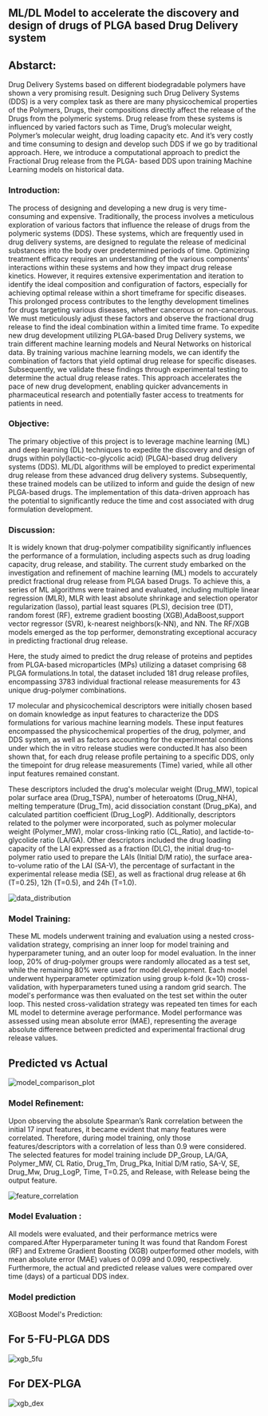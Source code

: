 ## ML/DL Model to accelerate the discovery and design of drugs of PLGA based Drug Delivery system
## Abstarct:
Drug Delivery Systems based on different biodegradable polymers have shown a very promising result. Designing such Drug Delivery Systems (DDS) is a very complex task as there are many physicochemical properties of the Polymers, Drugs, their compositions directly affect the release of the Drugs from the polymeric systems. Drug release from these systems is influenced by varied factors such as Time, Drug’s molecular weight, Polymer’s molecular weight, drug loading capacity etc. And it’s very costly and time consuming to design and develop such DDS if we go by traditional approach. Here, we introduce a computational approach to predict the Fractional Drug release from the PLGA- based DDS upon training Machine Learning models on historical data.
### Introduction:
The process of designing and developing a new drug is very time-consuming and expensive. Traditionally, the process involves a meticulous exploration of various factors that influence the release of drugs from the polymeric systems (DDS). These systems, which are frequently used in drug delivery systems, are designed to regulate the release of medicinal substances into the body over predetermined periods of time. Optimizing treatment efficacy requires an understanding of the various components' interactions within these systems and how they impact drug release kinetics. However, it requires extensive experimentation and iteration to identify the ideal composition and configuration of factors, especially for achieving optimal release within a short timeframe for specific diseases. This prolonged process contributes to the lengthy development timelines for drugs targeting various diseases, whether cancerous or non-cancerous. We must meticulously adjust these factors and observe the fractional drug release to find the ideal combination within a limited time frame.
To expedite new drug development utilizing PLGA-based Drug Delivery systems, we train different machine learning models and Neural Networks on historical data. By training various machine learning models, we can identify the combination of factors that yield optimal drug release for specific diseases. Subsequently, we validate these findings through experimental testing to determine the actual drug release rates. This approach accelerates the pace of new drug development, enabling quicker advancements in pharmaceutical research and potentially faster access to treatments for patients in need.

### Objective: 
The primary objective of this project is to leverage machine learning (ML) and deep learning (DL) techniques to expedite the discovery and design of drugs within poly(lactic-co-glycolic acid) (PLGA)-based drug delivery systems (DDS). ML/DL algorithms will be employed to predict experimental drug release from these advanced drug delivery systems. Subsequently, these trained models can be utilized to inform and guide the design of new PLGA-based drugs. The implementation of this data-driven approach has the potential to significantly reduce the time and cost associated with drug formulation development.

### Discussion:
It is widely known that drug-polymer compatibility significantly influences the performance of a formulation, including aspects such as drug loading capacity, drug release, and stability. The current study embarked on the investigation and refinement of machine learning (ML) models to accurately predict fractional drug release from PLGA based Drugs. To achieve this, a series of ML algorithms were trained and evaluated, including multiple linear regression (MLR), MLR with least absolute shrinkage and selection operator regularization (lasso), partial least squares (PLS), decision tree (DT), random forest (RF), extreme gradient boosting (XGB),AdaBoost,support vector regressor (SVR), k-nearest neighbors(k-NN), and NN. The RF/XGB models emerged as the top performer, demonstrating exceptional accuracy in predicting fractional drug release.

Here, the study aimed to predict the drug release of proteins and peptides from PLGA-based microparticles (MPs) utilizing a dataset comprising 68 PLGA formulations.In total, the dataset included 181 drug release profiles, encompassing 3783 individual fractional release measurements for 43 unique drug-polymer combinations.

17 molecular and physicochemical descriptors were initially chosen based on domain knowledge as input features to characterize the DDS formulations for various machine learning models. These input features encompassed the physicochemical properties of the drug, polymer, and DDS system, as well as factors accounting for the experimental conditions under which the in vitro release studies were conducted.It has also been shown that, for each drug release profile pertaining to a specific DDS, only the timepoint for drug release measurements (Time) varied, while all other input features remained constant.

These descriptors included the drug's molecular weight (Drug_MW), topical polar surface area (Drug_TSPA), number of heteroatoms (Drug_NHA), melting temperature (Drug_Tm), acid dissociation constant (Drug_pKa), and calculated partition coefficient (Drug_LogP). Additionally, descriptors related to the polymer were incorporated, such as polymer molecular weight (Polymer_MW), molar cross-linking ratio (CL_Ratio), and lactide-to-glycolide ratio (LA/GA). Other descriptors included the drug loading capacity of the LAI expressed as a fraction (DLC), the initial drug-to-polymer ratio used to prepare the LAIs (Initial D/M ratio), the surface area-to-volume ratio of the LAI (SA-V), the percentage of surfactant in the experimental release media (SE), as well as fractional drug release at 6h (T=0.25), 12h (T=0.5), and 24h (T=1.0).

![data_distribution](https://github.com/ApurbaApd/dds_design_ML/assets/119648597/a7745e2c-a6bd-4834-992f-230560d2180e)


### Model Training:
These ML models underwent training and evaluation using a nested cross-validation strategy, comprising an inner loop for model training and hyperparameter tuning, and an outer loop for model evaluation. In the inner loop, 20% of drug-polymer groups were randomly allocated as a test set, while the remaining 80% were used for model development. Each model underwent hyperparameter optimization using group k-fold (k=10) cross-validation, with hyperparameters tuned using a random grid search. The model's performance was then evaluated on the test set within the outer loop. This nested cross-validation strategy was repeated ten times for each ML model to determine average performance. Model performance was assessed using mean absolute error (MAE), representing the average absolute difference between predicted and experimental fractional drug release values.

## Predicted vs Actual 

![model_comparison_plot](https://github.com/ApurbaApd/dds_design_ML/assets/119648597/291cc4cc-8b8a-4104-89b8-5ca3051057e2)



### Model Refinement:
Upon observing the absolute Spearman’s Rank correlation between the initial 17 input features, it became evident that many features were correlated. Therefore, during model training, only those features/descriptors with a correlation of less than 0.9 were considered. The selected features for model training include DP_Group, LA/GA, Polymer_MW, CL Ratio, Drug_Tm, Drug_Pka, Initial D/M ratio, SA-V, SE, Drug_Mw, Drug_LogP, Time, T=0.25, and Release, with Release being the output feature.

![feature_correlation](https://github.com/ApurbaApd/dds_design_ML/assets/119648597/af1a7ad7-7115-4c89-8957-804c8dfd40de)


### Model Evaluation :
All models were evaluated, and their performance metrics were compared.After Hyperparameter tuning It was found that Random Forest (RF) and Extreme Gradient Boosting (XGB) outperformed other models, with mean absolute error (MAE) values of 0.099 and 0.090, respectively. Furthermore, the actual and predicted release values were compared over time (days) of a particual DDS index.

### Model prediction

XGBoost Model's Prediction:

## For 5-FU-PLGA DDS

![xgb_5fu](https://github.com/ApurbaApd/dds_design_ML/assets/119648597/32e09887-a3a5-4485-b5ab-544914108d3a)

## For DEX-PLGA

![xgb_dex](https://github.com/ApurbaApd/dds_design_ML/assets/119648597/001abd4f-d6cb-4803-b7fe-2f5b868bed1a)








 
